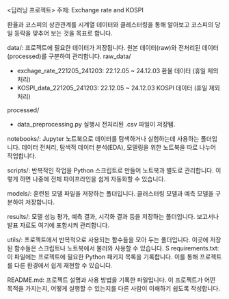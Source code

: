 <딥러닝 프로젝트>
주제: Exchange rate and KOSPI

환율과 코스피의 상관관계를 시계열 데이터와 클레스터링을 통해 알아보고 코스피의 당일 등락을 맞추어 보는 것을 목표로 합니다.


data/: 프로젝트에 필요한 데이터가 저장됩니다. 원본 데이터(raw)와 전처리된 데이터(processed)를 구분하여 관리합니다.
raw_data/
- exchage_rate_221205_241203: 22.12.05 ~ 24.12.03 환율 데이터  (휴일 제외 처리)
- KOSPI_data_221205_241203: 22.12.05 ~ 24.12.03 KOSPI 데이터 (휴일 제외 처리)

processed/
- data_preprocessing.py 실행시 전처리된 .csv 파일이 저장됌.

notebooks/: Jupyter 노트북으로 데이터를 탐색하거나 실험하는데 사용하는 폴더입니다. 데이터 전처리, 탐색적 데이터 분석(EDA), 모델링을 위한 노트북을 따로 나누어 작업합니다.

scripts/: 반복적인 작업을 Python 스크립트로 만들어 노트북과 별도로 관리합니다. 이렇게 하면 나중에 전체 파이프라인을 쉽게 자동화할 수 있습니다.

models/: 훈련된 모델 파일을 저장하는 폴더입니다. 클러스터링 모델과 예측 모델을 구분하여 저장합니다.

results/: 모델 성능 평가, 예측 결과, 시각화 결과 등을 저장하는 폴더입니다. 보고서나 발표 자료도 여기에 포함시켜 관리합니다.

utils/: 프로젝트에서 반복적으로 사용되는 함수들을 모아 두는 폴더입니다. 이곳에 저장된 함수들은 스크립트나 노트북에서 불러와 사용할 수 있습니다.
S
requirements.txt: 이 파일에는 프로젝트에 필요한 Python 패키지 목록을 기록합니다. 이를 통해 프로젝트를 다른 환경에서 쉽게 재현할 수 있습니다.

README.md: 프로젝트 설명과 사용 방법을 기록한 파일입니다. 이 프로젝트가 어떤 목적을 가지는지, 어떻게 실행할 수 있는지를 다른 사람이 이해하기 쉽도록 작성합니다.